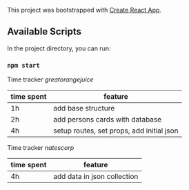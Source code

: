 This project was bootstrapped with [Create React App](https://github.com/facebook/create-react-app).

## Available Scripts

In the project directory, you can run:

### `npm start`

Time tracker
*greatorangejuice*

| time spent | feature |
|-------------|-------------|
| 1h | add base structure |
| 2h | add persons cards with database |
| 4h | setup routes, set props, add initial json |

Time tracker
*natescorp*

| time spent | feature |
|-------------|-------------|
| 4h | add data in json collection |

